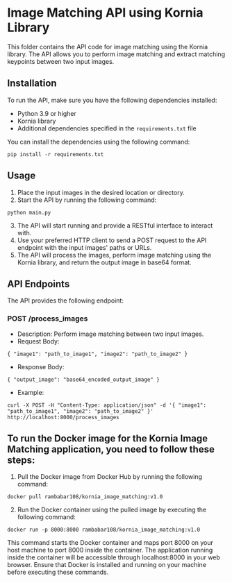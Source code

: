 # Image Matching API using Kornia Library

This folder contains the API code for image matching using the Kornia library. The API allows you to perform image matching and extract matching keypoints between two input images.

## Installation

To run the API, make sure you have the following dependencies installed:

- Python 3.9 or higher
- Kornia library
- Additional dependencies specified in the `requirements.txt` file

You can install the dependencies using the following command:


`
pip install -r requirements.txt
`

## Usage

1. Place the input images in the desired location or directory.
2. Start the API by running the following command:

`
python main.py
`

3. The API will start running and provide a RESTful interface to interact with.
4. Use your preferred HTTP client to send a POST request to the API endpoint with the input images' paths or URLs.
5. The API will process the images, perform image matching using the Kornia library, and return the output image in base64 format.

## API Endpoints

The API provides the following endpoint:

### POST /process_images

- Description: Perform image matching between two input images.
- Request Body:

`
{
"image1": "path_to_image1",
"image2": "path_to_image2"
}
`

- Response Body:

`
{
"output_image": "base64_encoded_output_image"
}
`

- Example:

`
curl -X POST -H "Content-Type: application/json" -d '{
"image1": "path_to_image1",
"image2": "path_to_image2"
}' http://localhost:8000/process_images
`

## To run the Docker image for the Kornia Image Matching application, you need to follow these steps:
1. Pull the Docker image from Docker Hub by running the following command:

`
docker pull rambabar108/kornia_image_matching:v1.0
`

2. Run the Docker container using the pulled image by executing the following command:

`
docker run -p 8000:8000 rambabar108/kornia_image_matching:v1.0
`

This command starts the Docker container and maps port 8000 on your host machine to port 8000 inside the container. The application running inside the container will be accessible through localhost:8000 in your web browser.
Ensure that Docker is installed and running on your machine before executing these commands.
